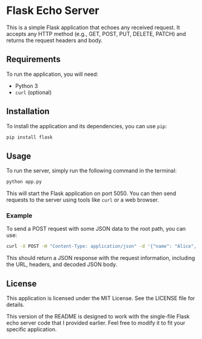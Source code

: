 # Flask Echo Server

This is a simple Flask application that echoes any received request. It accepts any HTTP method (e.g., GET, POST, PUT, DELETE, PATCH) and returns the request headers and body.


## Requirements

To run the application, you will need:

* Python 3
* `curl` (optional)


## Installation

To install the application and its dependencies, you can use `pip`:

```sh
pip install flask
```

## Usage

To run the server, simply run the following command in the terminal:
```sh
python app.py
```

This will start the Flask application on port 5050. You can then send requests to the server using tools like `curl` or a web browser.

### Example

To send a POST request with some JSON data to the root path, you can use:

```sh
curl -X POST -H "Content-Type: application/json" -d '{"name": "Alice", "age": 30}' http://localhost:5050/
```

This should return a JSON response with the request information, including the URL, headers, and decoded JSON body.

## License
This application is licensed under the MIT License. See the LICENSE file for details.


This version of the README is designed to work with the single-file Flask echo server code that I provided earlier. Feel free to modify it to fit your specific application.